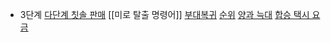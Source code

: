 - 3단계
[다단계 칫솔 판매](다단계%20칫솔%20판매.md)
[[미로 탈출 명령어]]
[부대복귀](부대복귀.md)
[순위](순위.md)
[양과 늑대](양과%20늑대.md)
[합승 택시 요금](합승%20택시%20요금.md)


